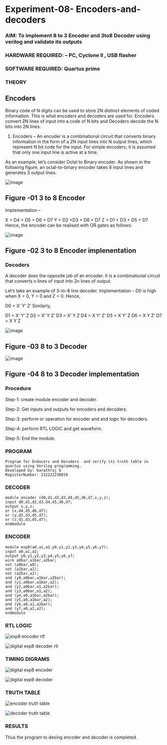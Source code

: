 # Experiment-08- Encoders-and-decoders 
### AIM: To implement 8 to 3 Encoder and  3to8 Decoder using verilog and validate its outputs
### HARDWARE REQUIRED:  – PC, Cyclone II , USB flasher
### SOFTWARE REQUIRED:   Quartus prime
### THEORY 

## Encoders
Binary code of N digits can be used to store 2N distinct elements of coded information. This is what encoders and decoders are used for. Encoders convert 2N lines of input into a code of N bits and Decoders decode the N bits into 2N lines.

1. Encoders –
An encoder is a combinational circuit that converts binary information in the form of a 2N input lines into N output lines, which represent N bit code for the input. For simple encoders, it is assumed that only one input line is active at a time.

As an example, let’s consider Octal to Binary encoder. As shown in the following figure, an octal-to-binary encoder takes 8 input lines and generates 3 output lines.

![image](https://user-images.githubusercontent.com/36288975/171543588-bc0746df-a173-4b35-989e-5fb7d385fe8a.png)
## Figure -01 3 to 8 Encoder 


Implementation –

X = D4 + D5 + D6 + D7
Y = D2 +D3 + D6 + D7
Z = D1 + D3 + D5 + D7 
Hence, the encoder can be realised with OR gates as follows:


![image](https://user-images.githubusercontent.com/36288975/171543740-68403b82-aa93-4c98-9343-f32b14885a2e.png)
## Figure -02 3 to 8 Encoder implenentation 

 ### Decoders 
A decoder does the opposite job of an encoder. It is a combinational circuit that converts n lines of input into 2n lines of output.

Let’s take an example of 3-to-8 line decoder.
Implementation –
D0 is high when X = 0, Y = 0 and Z = 0. Hence,

D0 = X’ Y’ Z’ 
Similarly,

D1 = X’ Y’ Z
D2 = X’ Y Z’
D3 = X’ Y Z
D4 = X Y’ Z’
D5 = X Y’ Z
D6 = X Y Z’
D7 = X Y Z 


![image](https://user-images.githubusercontent.com/36288975/171543978-ee2d0671-2846-40a1-8705-507fd6287a49.png)
## Figure -03 8 to 3 Decoder 



![image](https://user-images.githubusercontent.com/36288975/171543866-5a6eace6-8683-49d7-9c4f-a7cb30ec3035.png)
## Figure -04 8 to 3 Decoder implementation 

### Procedure
Step-1: create module encoder and decoder.

Step-2: Get inputs and outputs for encoders and decoders.

Step-3: perform or operation for encoder and and logic for decoders.

Step-4: perform RTL LOGIC and get waveform.

Step-5: End the module.

### PROGRAM 
```
Program for Endocers and Decoders  and verify its truth table in quartus using Verilog programming.
Developed by: barathraj b
RegisterNumber: 212222230019
```
### DECODER
```
module encoder (d0,d1,d2,d3,d4,d5,d6,d7,x,y,z);
input d0,d1,d2,d3,d4,d5,d6,d7;
output x,y,z;
or (x,d4,d5,d6,d7);
or (y,d2,d3,d5,d7);
or (z,d1,d3,d5,d7);
endmodule

```
### ENCODER
```
module exp8(a0,a1,a2,y0,y1,y2,y3,y4,y5,y6,y7);
input a0,a1,a2;
output y0,y1,y2,y3,y4,y5,y6,y7;
wire a0bar,a1bar,a2bar;
not (a0bar,a0);
not (a1bar,a1);
not (a2bar,a2);
and (y0,a0bar,a1bar,a2bar);
and (y1,a0bar,a1bar,a2);
and (y2,a0bar,a1,a2bar);
and (y3,a0bar,a1,a2);
and (y4,a0,a1bar,a2bar);
and (y5,a0,a1bar,a2);
and (y6,a0,a1,a2bar);
and (y7,a0,a1,a2);
endmodule
```

### RTL LOGIC  
![exp8 encoder rtf](https://github.com/bharathraj1905/Experiment-08-Encoders-and-decoders-/assets/121490575/f28c6c82-ccc3-4926-b446-100a49720c64)

![digital exp8 decoder rtl](https://github.com/bharathraj1905/Experiment-08-Encoders-and-decoders-/assets/121490575/38e14422-ef1e-42f5-97af-5b9e6aad7ec8)
### TIMING DIGRAMS  
![digital exp8 encoder](https://github.com/bharathraj1905/Experiment-08-Encoders-and-decoders-/assets/121490575/57cd5ff4-8e62-4b45-8ee2-b1937be8e6ce)

![digital exp8 decoder](https://github.com/bharathraj1905/Experiment-08-Encoders-and-decoders-/assets/121490575/9bf873c4-41ee-432c-bb35-cce46a4fdf68)
### TRUTH TABLE 
![encoder truth table](https://github.com/bharathraj1905/Experiment-08-Encoders-and-decoders-/assets/121490575/0277ee5a-f422-435a-9242-ae5c3f44d2d0)

![decoder truth table](https://github.com/bharathraj1905/Experiment-08-Encoders-and-decoders-/assets/121490575/f99d0305-e90e-4f01-9b65-f2b1ba83ba4f)
### RESULTS 
Thus the program to desing encoder and decoder is completed.
